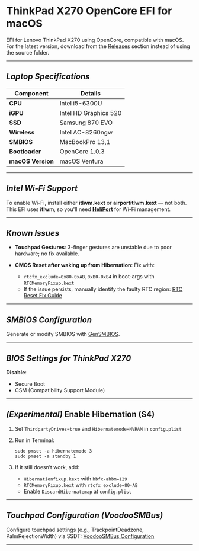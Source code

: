 # **ThinkPad X270 OpenCore EFI for macOS**

EFI for Lenovo ThinkPad X270 using OpenCore, compatible with macOS.
For the latest version, download from the [Releases](https://github.com/amane1234/Thinkpad-X270-EFI/releases) section instead of using the source folder.

---

## *Laptop Specifications*

| **Component**     | **Details**           |
| ----------------- | --------------------- |
| **CPU**           | Intel i5-6300U        |
| **iGPU**          | Intel HD Graphics 520 |
| **SSD**           | Samsung 870 EVO       |
| **Wireless**      | Intel AC-8260ngw      |
| **SMBIOS**        | MacBookPro 13,1       |
| **Bootloader**    | OpenCore 1.0.3        |
| **macOS Version** | macOS Ventura         |

---

## *Intel Wi-Fi Support*

To enable Wi-Fi, install either **itlwm.kext** or **airportitlwm.kext** — not both.
This EFI uses **itlwm**, so you'll need **[HeliPort](https://github.com/OpenIntelWireless/HeliPort)** for Wi-Fi management.

---

## *Known Issues*

* **Touchpad Gestures**: 3-finger gestures are unstable due to poor hardware; no fix available.
* **CMOS Reset after waking up from Hibernation**: Fix with:

  * `rtcfx_exclude=0x80-0xAB,0xB0-0xB4` in boot-args with `RTCMemoryFixup.kext`
  *  If the issue persists, manually identify the faulty RTC region: [RTC Reset Fix Guide](https://dortania.github.io/OpenCore-Post-Install/misc/rtc.html#finding-our-bad-rtc-region)

---

## *SMBIOS Configuration*

Generate or modify SMBIOS with [GenSMBIOS](https://github.com/corpnewt/GenSMBIOS).

---

## *BIOS Settings for ThinkPad X270*

**Disable**:

* Secure Boot
* CSM (Compatibility Support Module)

---

## *(Experimental)* Enable Hibernation (S4)

1. Set `ThirdpartyDrives=true` and `Hibernatemode=NVRAM` in `config.plist`
2. Run in Terminal:

   ```
   sudo pmset -a hibernatemode 3
   sudo pmset -a standby 1
   ```
3. If it still doesn’t work, add:

   * `Hibernationfixup.kext` with `hbfx-ahbm=129`
   * `RTCMemoryFixup.kext` with `rtcfx_exclude=80-AB`
   * Enable `DiscardHibernatemap` at `config.plist`

---

## *Touchpad Configuration (VoodooSMBus)*

Configure touchpad settings (e.g., TrackpointDeadzone, PalmRejectionWidth) via SSDT:
[VoodooSMBus Configuration](https://github.com/VoodooSMBus/VoodooRMI?tab=readme-ov-file#configuration)

---
